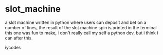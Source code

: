 # slot_machine
a slot machine written in python where users can deposit and bet on a number of lines, the result of the slot machine spin is printed in the terminal
this one was fun to make, i don't really call my self a python dev, but i think i can after this.


iycodes
